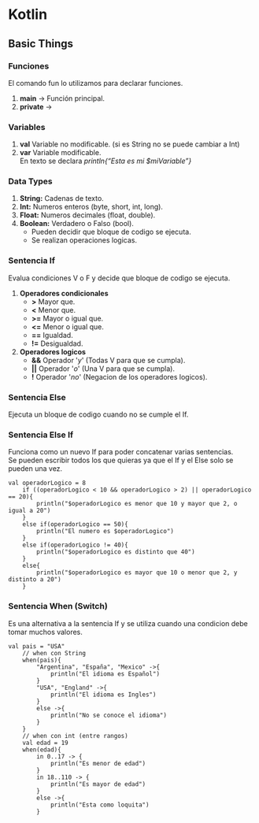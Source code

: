 # Kotlin
## Basic Things

### Funciones
El comando fun lo utilizamos para declarar funciones.
1. **main** -> Función principal.
2. **private** ->

### Variables
1. **val** Variable no modificable. (si es String no se puede cambiar a Int)
2. **var** Variable modificable.  
En texto se declara *println{“Esta es mi $miVariable”}*

### Data Types
1. **String:** Cadenas de texto.  
2. **Int:** Numeros enteros (byte, short, int, long).  
3. **Float:** Numeros decimales (float, double).  
4. **Boolean:** Verdadero o Falso (bool).  
	- Pueden decidir que bloque de codigo se ejecuta.  
	- Se realizan operaciones logicas.

### Sentencia If
Evalua condiciones V o F y decide que bloque de codigo se ejecuta.  

1. **Operadores condicionales**
	- **>** Mayor que.
	- **<** Menor que.
	- **>=** Mayor o igual que.
	- **<=** Menor o igual que.
	- **==** Igualdad.
	- **!=** Desigualdad.
2. **Operadores logicos**
	- **&&** Operador '*y*' (Todas V para que se cumpla).
	- **||** Operador '*o*' (Una V para que se cumpla).
	- **!** Operador '*no*' (Negacion de los operadores logicos).  
### Sentencia Else
Ejecuta un bloque de codigo cuando no se cumple el If.  

### Sentencia Else If
Funciona como un nuevo If para poder concatenar varias sentencias.  
Se pueden escribir todos los que quieras ya que el If y el Else solo se pueden una vez.  

	val operadorLogico = 8
        if ((operadorLogico < 10 && operadorLogico > 2) || operadorLogico == 20){
            println("$operadorLogico es menor que 10 y mayor que 2, o igual a 20")
        }
        else if(operadorLogico == 50){
            println("El numero es $operadorLogico")
        }
        else if(operadorLogico != 40){
            println("$operadorLogico es distinto que 40")
        }
        else{
            println("$operadorLogico es mayor que 10 o menor que 2, y distinto a 20")
        }

### Sentencia When (Switch)  
Es una alternativa a la sentencia If y se utiliza cuando una condicion debe tomar muchos valores.  

	val pais = "USA"
        // when con String
        when(pais){
            "Argentina", "España", "Mexico" ->{
                println("El idioma es Español")
            }
            "USA", "England" ->{
                println("El idioma es Ingles")
            }
            else ->{
                println("No se conoce el idioma")
            }
        }
        // when con int (entre rangos)
        val edad = 19
        when(edad){
            in 0..17 -> {
                println("Es menor de edad")
            }
            in 18..110 -> {
                println("Es mayor de edad")
            }
            else ->{
                println("Esta como loquita")
            }
